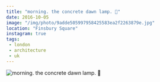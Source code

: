 ```yaml
---
title: "morning. the concrete dawn lamp. 🌇"
date: 2016-10-05
image: "/img/photo/9adde505997958425583ea2f2263879e.jpg"
location: "Finsbury Square"
instagram: true
tags:
 - london
 - architecture
 - uk
---
```


![morning. the concrete dawn lamp. 🌇](/img/photo/9adde505997958425583ea2f2263879e.jpg)
